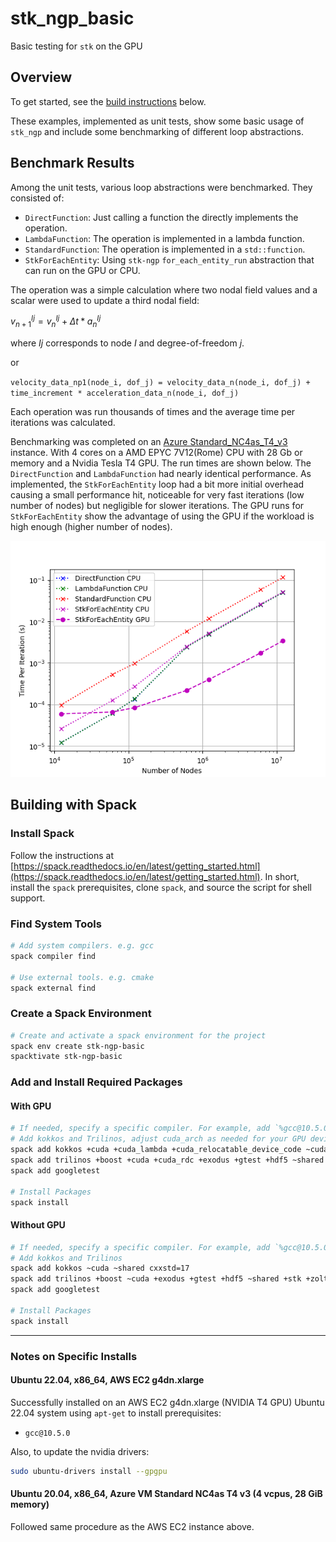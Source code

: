 # stk_ngp_basic

Basic testing for `stk` on the GPU

## Overview

To get started, see the [build instructions](#building-with-spack) below.

These examples, implemented as unit tests, show some basic usage of `stk_ngp` and include some benchmarking of different loop abstractions.

## Benchmark Results

Among the unit tests, various loop abstractions were benchmarked. They consisted of:

- `DirectFunction`: Just calling a function the directly implements the operation.
- `LambdaFunction`: The operation is implemented in a lambda function.
- `StandardFunction`: The operation is implemented in a `std::function`.
- `StkForEachEntity`: Using `stk-ngp` `for_each_entity_run` abstraction that can run on the GPU or CPU.

The operation was a simple calculation where two nodal field values and a scalar were used to update a third nodal field:

$v^{Ij}_{n+1} = v^{Ij}_n + \Delta t * a^{Ij}_n$

where $Ij$ corresponds to node $I$ and degree-of-freedom $j$.

or

`velocity_data_np1(node_i, dof_j) = velocity_data_n(node_i, dof_j) + time_increment * acceleration_data_n(node_i, dof_j)`

Each operation was run thousands of times and the average time per iterations was calculated.

Benchmarking was completed on an [Azure Standard_NC4as_T4_v3](https://learn.microsoft.com/en-us/azure/virtual-machines/nct4-v3-series) instance. With 4 cores on a AMD EPYC 7V12(Rome) CPU with 28 Gb or memory and a Nvidia Tesla T4 GPU. The run times are shown below. The `DirectFunction` and `LambdaFunction` had nearly identical performance. As implemented, the `StkForEachEntity` loop had a bit more initial overhead causing a small performance hit, noticeable for very fast iterations (low number of nodes) but negligible for slower iterations. The GPU runs for `StkForEachEntity` show the advantage of using the GPU if the workload is high enough (higher number of nodes).

![Benchmark](benchmark_orig.png)

## Building with Spack

### Install Spack

Follow the instructions at [https://spack.readthedocs.io/en/latest/getting_started.html](https://spack.readthedocs.io/en/latest/getting_started.html). In short, install the `spack` prerequisites, clone `spack`, and source the script for shell support.

### Find System Tools

```bash
# Add system compilers. e.g. gcc
spack compiler find

# Use external tools. e.g. cmake
spack external find
```

### Create a Spack Environment

```bash
# Create and activate a spack environment for the project
spack env create stk-ngp-basic
spacktivate stk-ngp-basic
```

### Add and Install Required Packages

#### With GPU

```bash
# If needed, specify a specific compiler. For example, add `%gcc@10.5.0` at the end of the `spack add` commands
# Add kokkos and Trilinos, adjust cuda_arch as needed for your GPU device
spack add kokkos +cuda +cuda_lambda +cuda_relocatable_device_code ~cuda_uvm ~shared +wrapper cuda_arch=75 cxxstd=17
spack add trilinos +boost +cuda +cuda_rdc +exodus +gtest +hdf5 ~shared +stk ~uvm +wrapper +zoltan +zoltan2 cuda_arch=75 cxxstd=17
spack add googletest

# Install Packages
spack install
```

#### Without GPU

```bash
# If needed, specify a specific compiler. For example, add `%gcc@10.5.0` at the end of the `spack add` commands
# Add kokkos and Trilinos
spack add kokkos ~cuda ~shared cxxstd=17
spack add trilinos +boost ~cuda +exodus +gtest +hdf5 ~shared +stk +zoltan +zoltan2 cxxstd=17
spack add googletest

# Install Packages
spack install
```

---

### Notes on Specific Installs

#### Ubuntu 22.04, x86_64, AWS EC2 g4dn.xlarge

Successfully installed on an AWS EC2 g4dn.xlarge (NVIDIA T4 GPU) Ubuntu 22.04 system using `apt-get` to install prerequisites:

- `gcc@10.5.0`

Also, to update the nvidia drivers:

```bash
sudo ubuntu-drivers install --gpgpu
```

#### Ubuntu 20.04, x86_64, Azure VM Standard NC4as T4 v3 (4 vcpus, 28 GiB memory)

Followed same procedure as the AWS EC2 instance above.
